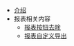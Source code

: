 
* [介绍](README.md)
* 报表相关内容
  * [报表按钮去除](Magento2EE-Button.md)
  * [报表自定义导出](Magento2EE-repot-fix.md)

